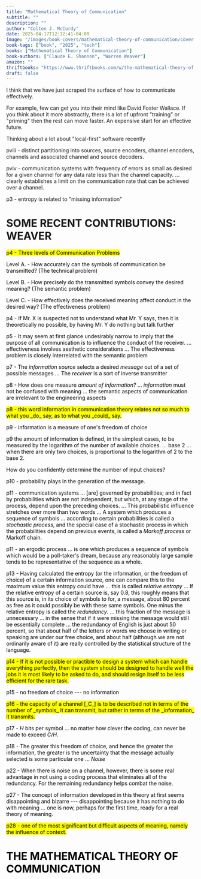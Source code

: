 ```yaml
---
title: "Mathematical Theory of Communication"
subtitle: ""
description: ""
author: "Colton J. McCurdy"
date: 2025-04-17T12:12:41-04:00
image: "/images/book-covers/mathematical-theory-of-communication/cover.jpg"
book-tags: ["book", "2025", "tech"]
books: ["Mathematical Theory of Communication"]
book-authors: ["Claude E. Shannon", "Warren Weaver"]
amazon: ""
thriftbooks: "https://www.thriftbooks.com/w/the-mathematical-theory-of-communication_claude-shannon_warren-weaver/413716/?resultid=427ae8f5-6aed-4dad-8313-c32a4294102b#edition=4539584&idiq=26834489"
draft: false
---
```


I think that we have just scraped the surface of how to communicate effectively.

For example, few can get you into their mind like David Foster Wallace. If you think about it more
abstractly, there is a lot of upfront "training" or "priming" then the rest can move faster. An expensive start for an effective future.

Thinking about a lot about "local-first" software recently

pviii - distinct partitioning into sources, source encoders, channel encoders, channels and associated channel and source decoders.

pviv - communication systems with frequency of errors as small as desired for a given channel for any data rate less than the channel capacity. ... clearly establishes a limit on the communication rate that can be achieved over a channel.

p3 - entropy is related to "missing information"

# SOME RECENT CONTRIBUTIONS: WEAVER

<mark>
p4 - Three levels of Communication Problems

Level A. - How accurately can the symbols of communication be transmitted? (The technical problem)

Level B. - How precisely do the transmitted symbols convey the desired meaning? (The semantic problem)

Level C. - How effectively does the received meaning affect conduct in the desired way? (The effectiveness problem)
</mark>

p4 - If Mr. X is suspected not to understand what Mr. Y says, then it is theoretically no possible, by having Mr. Y do nothing but talk further

p5 - It may seem at first glance undesirably narrow to imply that the purpose of all communication is to influence the conduct of the receiver. ... effectiveness involves aesthetic considerations ... The effectiveness problem is closely interrelated with the semantic problem

p7 - The _information source_ selects a desired _message_ out of a set of possible messages ... The _receiver_ is a sort of inverse transmitter

p8 - How does one measure _amount of information?_ ... _information_ must not be confused with meaning ... the semantic aspects of communication are irrelevant to the engineering aspects

<mark>
p8 - this word information in communication theory relates not so much to what you _do_ say, as to what you _could_ say.
</mark>

p9 - information is a measure of one's freedom of choice

p9 the amount of information is defined, in the simplest cases, to be measured by the logarithm of the number of available choices. ... base 2 ... when there are only two choices, is proportional to the logarithm of 2 to the base 2.

How do you confidently determine the number of input choices?

p10 - probability plays in the generation of the message.

p11 - communication systems ... [are] governed by probabilities; and in fact by probabilities which are not independent, but which, at any stage of the process, depend upon the preceding choices. ... This probabilistic influence stretches over more than two words ... A system which produces a sequence of symbols ... according to certain probabilities
is called a _stochastic process_, and the special case of a stochastic process in which the probabilities depend on previous events, is called a _Markoff process_ or Markoff chain.

p11 - an ergodic process ... is one which produces a sequence of symbols which would be a poll-taker's dream, because any reasonably large sample tends to be representative of the sequence as a whole.

p13 - Having calculated the entropy (or the information, or the freedom of choice) of a certain information source, one can compare this to the maximum value this entropy could have ... this is called _relative entropy_ ... If the relative entropy of a certain source is, say 0.8, this roughly means that this source is, in its choice of symbols to for, a message, about 80 percent as free as it could possibly be with these same symbols. One minus the relative entropy is called the _redundancy_. ... this fraction of the message is unnecessary ... in the sense that if it were missing the message would still be essentially complete ... the redundancy of English is just about 50 percent, so that about half of the letters or words we choose in writing or speaking are under our free choice, and about half (although we are not ordinarily aware of it) are really controlled by the statistical structure of the language.

<mark>
p14 - If it is not possible or practible to design a system which can handle everything perfectly, then the system should be designed to handle well the jobs it is most likely to be asked to do, and should resign itself to be less efficient for the rare task.
</mark>

p15 - no freedom of choice --- no information

<mark>
p16 - the capacity of a channel [_C_] is to be described not in terms of the number of _symbols_ it can transmit, but rather in terms of the _information_ it transmits.
</mark>

p17 - _H_ bits per symbol ... no matter how clever the coding, can never be made to exceed _C/H_.

p18 - The greater this freedom of choice, and hence the greater the information, the greater is the uncertainty that the message actually selected is some particular one ... _Noise_

p22 - When there is noise on a channel, however, there is some real advantage in not using a coding process that eliminates all of the redundancy. For the remaining redundancy helps combat the noise.

p27 - The concept of information developed in this theory at first seems disappointing and bizarre --- disappointing because it has nothing to do with meaning ... one is now, perhaps for the first time, ready for a real theory of meaning.

<mark>
p28 - one of the most significant but difficult aspects of meaning, namely the influence of context.
</mark>

# THE MATHEMATICAL THEORY OF COMMUNICATION
